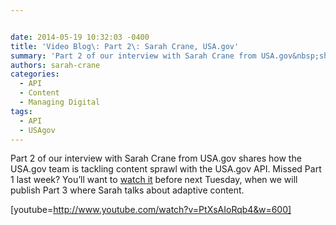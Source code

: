 ```yaml
---


date: 2014-05-19 10:32:03 -0400
title: 'Video Blog\: Part 2\: Sarah Crane, USA.gov'
summary: 'Part 2 of our interview with Sarah Crane from USA.gov&nbsp;shares how the USA.gov team is tackling content sprawl with the USA.gov API. Missed Part 1 last week? You&amp;#8217;ll want to&nbsp;watch it&nbsp;before next Tuesday,&nbsp;when we will publish Part 3 where Sarah talks about adaptive content. [youtube=http\://www.youtube.com/watch?v=PtXsAIoRqb4&amp;amp;w=600]'
authors: sarah-crane
categories:
  - API
  - Content
  - Managing Digital
tags:
  - API
  - USAgov
---
```


Part 2 of our interview with Sarah Crane from USA.gov shares how the USA.gov team is tackling content sprawl with the USA.gov API. Missed Part 1 last week? You&#8217;ll want to [watch it](https://www.WHATEVER/2014/05/12/video-blog-sarah-crane-usa-gov/ "Video Blog: Sarah Crane, USA.gov") before next Tuesday, when we will publish Part 3 where Sarah talks about adaptive content.

[youtube=http://www.youtube.com/watch?v=PtXsAIoRqb4&w=600]